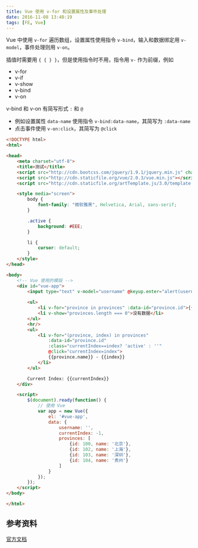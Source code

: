 ```yaml
---
title: Vue 使用 v-for 和设置属性及事件处理
date: 2016-11-08 13:48:19
tags: [FE, Vue]
---
```


Vue 中使用 `v-for` 遍历数组，设置属性使用指令 `v-bind`，输入和数据绑定用 `v-model`，事件处理则用 `v-on`。

插值时需要用 `{ { } }`，但是使用指令时不用，指令用 `v-` 作为前缀，例如

* v-for
* v-if
* v-show
* v-bind
* v-on

v-bind 和 v-on 有简写形式 `:` 和 `@`

* 例如设置属性 `data-name` 使用指令 `v-bind:data-name`，其简写为 `:data-name`
* 点击事件使用 `v-on:click`，其简写为 `@click`

<!--more-->

```html
<!DOCTYPE html>
<html>

<head>
    <meta charset="utf-8">
    <title>测试</title>
    <script src="http://cdn.bootcss.com/jquery/1.9.1/jquery.min.js" charset="utf-8"></script>
    <script src="http://cdn.staticfile.org/vue/2.0.3/vue.min.js"></script>
    <script src="http://cdn.staticfile.org/artTemplate.js/3.0/template.js" charset="utf-8"></script>

    <style media="screen">
        body {
            font-family: "微软雅黑", Helvetica, Arial, sans-serif;
        }

        .active {
            background: #EEE;
        }

        li {
            cursor: default;
        }
    </style>
</head>

<body>
    <!-- Vue 使用的模版 -->
    <div id="vue-app">
        <input type="text" v-model="username" @keyup.enter="alert(username)" placeholder="输入用户名">
        
        <ul>
            <li v-for="province in provinces" :data-id="province.id">{{province.name}}</li>
            <li v-show="provinces.length === 0">没有数据</li>
        </ul>
        <hr/>
        <ul>
            <li v-for="(province, index) in provinces"
                :data-id="province.id"
                :class="currentIndex==index? 'active' : ''"
                @click="currentIndex=index">
                {{province.name}} - {{index}}
            </li>
        </ul>

        Current Index: {{currentIndex}}
    </div>

    <script>
        $(document).ready(function() {
            // 使用 Vue
            var app = new Vue({
                el: '#vue-app',
                data: {
                    username: '',
                    currentIndex: -1,
                    provinces: [
                        {id: 100, name: '北京'},
                        {id: 102, name: '上海'},
                        {id: 103, name: '深圳'},
                        {id: 104, name: '贵州'}
                    ]
                }
            });
        });
    </script>
</body>

</html>
```

## 参考资料
[官方文档](https://cn.vuejs.org/v2/guide/forms.html)
